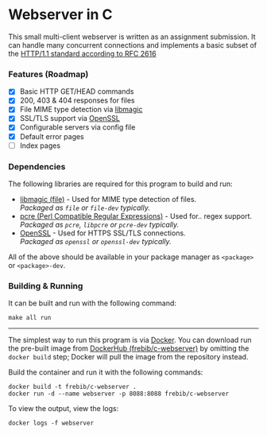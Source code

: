 # Webserver in C

This small multi-client webserver is written as an assignment submission.
It can handle many concurrent connections and implements a basic subset of the [HTTP/1.1 standard according to RFC 2616](https://www.ietf.org/rfc/rfc2616.txt)

### Features (Roadmap)
* [x] Basic HTTP GET/HEAD commands
* [x] 200, 403 & 404 responses for files
* [x] File MIME type detection via [libmagic](https://github.com/file/file)
* [x] SSL/TLS support via [OpenSSL](https://github.com/openssl/openssl)
* [x] Configurable servers via config file
* [x] Default error pages
* [ ] Index pages

### Dependencies
The following libraries are required for this program to build and run:

 * [libmagic (file)](https://github.com/file/file) - Used for MIME type detection of files.  
    _Packaged as `file` or `file-dev` typically._
 * [pcre (Perl Compatible Regular Expressions)](http://www.pcre.org/) - Used for.. regex support.  
    _Packaged as `pcre`, `libpcre` or `pcre-dev` typically._
 * [OpenSSL](https://github.com/openssl/openssl) - Used for HTTPS SSL/TLS connections.  
    _Packaged as `openssl` or `openssl-dev` typically._

All of the above should be available in your package manager as `<package>` or `<package>-dev`.


### Building & Running
It can be built and run with the following command:

```
make all run
```

---

The simplest way to run this program is via [Docker](https://www.docker.com/). You can download run the pre-built image from [DockerHub (frebib/c-webserver)](https://hub.docker.com/r/frebib/c-webserver/) by omitting the `docker build` step; Docker will pull the image from the repository instead.  

Build the container and run it with the following commands:

```
docker build -t frebib/c-webserver .
docker run -d --name webserver -p 8088:8088 frebib/c-webserver
```

To view the output, view the logs:
```
docker logs -f webserver
```
